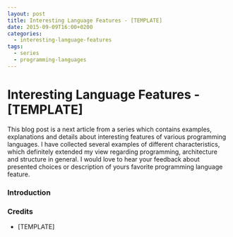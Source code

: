 ```yaml
---
layout: post
title: Interesting Language Features - [TEMPLATE]
date: 2015-09-09T16:00+0200
categories:
  - interesting-language-features
tags:
  - series
  - programming-languages
---
```


# Interesting Language Features - [TEMPLATE]

<quote class="disclaimer">This blog post is a next article from a series which contains examples, explanations and details about interesting features of various programming languages. I have collected several examples of different characteristics, which definitely extended my view regarding programming, architecture and structure in general. I would love to hear your feedback about presented choices or description of yours favorite programming language feature.</quote>

### Introduction

### Credits

- [TEMPLATE]
